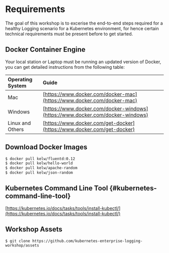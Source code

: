 # Requirements

The goal of this workshop is to excerise the end-to-end steps required for a healthy Logging scenario for a Kubernetes environment, for hence certain technical requirements must be present before to get started.

## Docker Container Engine

Your local station or Laptop must be running an updated version of Docker, you can get detailed instructions from the following table:

| Operating System | Guide |
| :--- | :--- |
| Mac | [https://www.docker.com/docker-mac](https://www.docker.com/docker-mac) |
| Windows | [https://www.docker.com/docker-windows](https://www.docker.com/docker-windows) |
| Linux and Others | [https://www.docker.com/get-docker](https://www.docker.com/get-docker) |

## Download Docker Images

```bash
$ docker pull kelw/fluentd:0.12
$ docker pull kelw/hello-world
$ docker pull kelw/apache-random
$ docker pull kelw/json-random
```

## Kubernetes Command Line Tool {#kubernetes-command-line-tool}

[https://kubernetes.io/docs/tasks/tools/install-kubectl/](https://kubernetes.io/docs/tasks/tools/install-kubectl/)

## Workshop Assets

```
$ git clone https://github.com/kubernetes-enterprise-logging-workshop/assets
```



